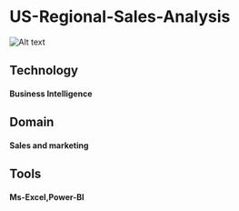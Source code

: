 # US-Regional-Sales-Analysis
![Alt text](https://github.com/NikhilBarjatia/US-Regional-Sales-Analysis/blob/main/Dashboard.png?raw=true "Optional Title")
## Technology
#### Business Intelligence
## Domain
#### Sales and marketing
## Tools
#### Ms-Excel,Power-BI

